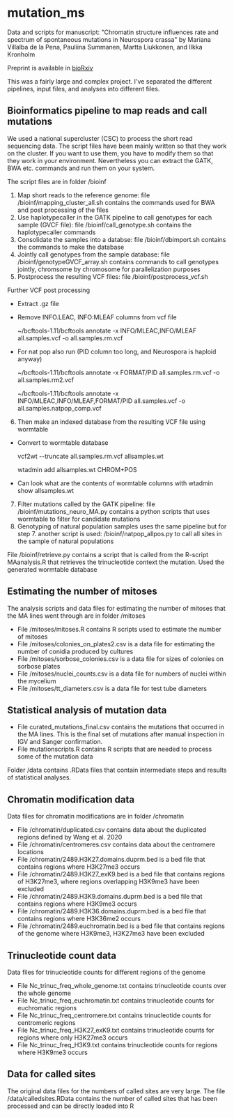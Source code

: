 # mutation_ms
Data and scripts for manuscript: "Chromatin structure influences rate and spectrum of spontaneous mutations in Neurospora crassa" by Mariana Villalba de la Pena, Pauliina Summanen, Martta Liukkonen, and Ilkka Kronholm

Preprint is available in [bioRxiv](https://doi.org/10.1101/2022.03.13.484164)

This was a fairly large and complex project. I've separated the different pipelines, input files, and analyses into different files.

## Bioinformatics pipeline to map reads and call mutations

We used a national supercluster (CSC) to process the short read sequencing data. The script files have been mainly written so that they work on the cluster. If you want to use them, you have to modify them so that they work in your environment. Nevertheless you can extract the GATK, BWA etc. commands and run them on your system.

The script files are in folder /bioinf
1. Map short reads to the reference genome: file /bioinf/mapping_cluster_all.sh contains the commands used for BWA and post processing of the files
2. Use haplotypecaller in the GATK pipeline to call genotypes for each sample (GVCF file): file /bioinf/call_genotype.sh contains the haplotypecaller commands
3. Consolidate the samples into a databse: file /bioinf/dbimport.sh contains the commands to make the database
4. Jointly call genotypes from the sample database: file /bioinf/genotypeGVCF_array.sh contains commands to call genotypes jointly, chromsome by chromosome for parallelization purposes
5. Postprocess the resulting VCF files: file /bioinf/postprocess_vcf.sh

Further VCF post processing
 - Extract .gz file

 - Remove INFO.LEAC, INFO:MLEAF columns from vcf file
 
 	~/bcftools-1.11/bcftools annotate -x INFO/MLEAC,INFO/MLEAF all.samples.vcf -o all.samples.rm.vcf

 - For nat pop also run (PID column too long, and Neurospora is haploid anyway)
 
	~/bcftools-1.11/bcftools annotate -x FORMAT/PID all.samples.rm.vcf -o all.samples.rm2.vcf
	
	~/bcftools-1.11/bcftools annotate -x INFO/MLEAC,INFO/MLEAF,FORMAT/PID all.samples.vcf -o all.samples.natpop_comp.vcf

6. Then make an indexed database from the resulting VCF file using wormtable
 - Convert to wormtable database

	vcf2wt --truncate all.samples.rm.vcf allsamples.wt
	
	wtadmin add allsamples.wt CHROM+POS

  - Can look what are the contents of wormtable columns with
        wtadmin show allsamples.wt

7. Filter mutations called by the GATK pipeline: file /bioinf/mutations_neuro_MA.py contains a python scripts that uses wormtable to filter for candidate mutations
8. Genotyping of natural population samples uses the same pipeline but for step 7. another script is used: /bioinf/natpop_allpos.py to call all sites in the sample of natural populations

File /bioinf/retrieve.py contains a script that is called from the R-script MAanalysis.R that retrieves the trinucleotide context the mutation. Used the generated wormtable database 

## Estimating the number of mitoses

The analysis scripts and data files for estimating the number of mitoses that the MA lines went through are in folder /mitoses
- File /mitoses/mitoses.R contains R scripts used to estimate the number of mitoses
- File /mitoses/colonies_on_plates2.csv is a data file for estimating the number of conidia produced by cultures
- File /mitoses/sorbose_colonies.csv is a data file for sizes of colonies on sorbose plates
- File /mitoses/nuclei_counts.csv is a data file for numbers of nuclei within the mycelium
- File /mitoses/tt_diameters.csv is a data file for test tube diameters

## Statistical analysis of mutation data

- File curated_mutations_final.csv contains the mutations that occurred in the MA lines. This is the final set of mutations after manual inspection in IGV and Sanger confirmation.
- File mutationscripts.R contains R scripts that are needed to process some of the mutation data

Folder /data contains .RData files that contain intermediate steps and results of statistical analyses.

## Chromatin modification data
Data files for chromatin modifications are in folder /chromatin
- File /chromatin/duplicated.csv contains data about the duplicated regions defined by Wang et al. 2020
- File /chromatin/centromeres.csv contains data about the centromere locations
- File /chromatin/2489.H3K27.domains.duprm.bed is a bed file that contains regions where H3K27me3 occurs
- File /chromatin/2489.H3K27_exK9.bed is a bed file that contains regions of H3K27me3, where regions overlapping H3K9me3 have been excluded
- File /chromatin/2489.H3K9.domains.duprm.bed is a bed file that contains regions where H3K9me3 occurs
- File /chromatin/2489.H3K36.domains.duprm.bed is a bed file that contains regions where H3K36me2 occurs
- File /chromatin/2489.euchromatin.bed is a bed file that contains regions of the genome where H3K9me3, H3K27me3 have been excluded

## Trinucleotide count data
Data files for trinucleotide counts for different regions of the genome
- File Nc_trinuc_freq_whole_genome.txt contains trinucleotide counts over the whole genome
- File Nc_trinuc_freq_euchromatin.txt contains trinucleotide counts for euchromatic regions
- File Nc_trinuc_freq_centromere.txt contains trinucleotide counts for centromeric regions
- File Nc_trinuc_freq_H3K27_exK9.txt contains trinucleotide counts for regions where only H3K27me3 occurs
- File Nc_trinuc_freq_H3K9.txt contains trinucleotide counts for regions where H3K9me3 occurs

## Data for called sites
The original data files for the numbers of called sites are very large. The file /data/calledsites.RData contains the number of called sites that has been processed and can be directly loaded into R
